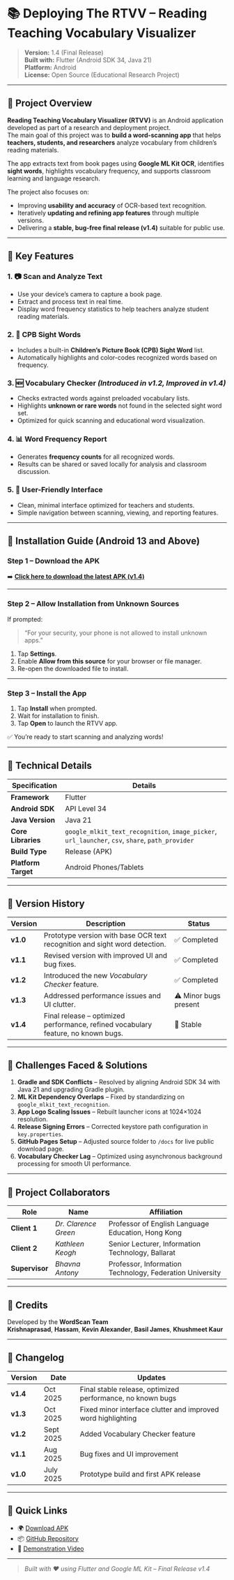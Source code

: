 # 📚 Deploying The RTVV – Reading Teaching Vocabulary Visualizer

> **Version:** 1.4 (Final Release)  
> **Built with:** Flutter (Android SDK 34, Java 21)  
> **Platform:** Android  
> **License:** Open Source (Educational Research Project)

---

## 🎯 **Project Overview**

**Reading Teaching Vocabulary Visualizer (RTVV)** is an Android application developed as part of a research and deployment project.  
The main goal of this project was to **build a word-scanning app** that helps **teachers, students, and researchers** analyze vocabulary from children’s reading materials.

The app extracts text from book pages using **Google ML Kit OCR**, identifies **sight words**, highlights vocabulary frequency, and supports classroom learning and language research.

The project also focuses on:
- Improving **usability and accuracy** of OCR-based text recognition.  
- Iteratively **updating and refining app features** through multiple versions.  
- Delivering a **stable, bug-free final release (v1.4)** suitable for public use.

---

## 🌟 **Key Features**

### 1. 📷 Scan and Analyze Text
- Use your device’s camera to capture a book page.  
- Extract and process text in real time.  
- Display word frequency statistics to help teachers analyze student reading materials.

### 2. 🧩 CPB Sight Words
- Includes a built-in **Children’s Picture Book (CPB) Sight Word** list.  
- Automatically highlights and color-codes recognized words based on frequency.

### 3. 🆕 Vocabulary Checker *(Introduced in v1.2, Improved in v1.4)*
- Checks extracted words against preloaded vocabulary lists.  
- Highlights **unknown or rare words** not found in the selected sight word set.  
- Optimized for quick scanning and educational word visualization.

### 4. 📊 Word Frequency Report
- Generates **frequency counts** for all recognized words.  
- Results can be shared or saved locally for analysis and classroom discussion.

### 5. 🧠 User-Friendly Interface
- Clean, minimal interface optimized for teachers and students.  
- Simple navigation between scanning, viewing, and reporting features.  

---

## 📱 **Installation Guide (Android 13 and Above)**

### Step 1 – Download the APK
➡️ [**Click here to download the latest APK (v1.4)**](https://github.com/Krishnaprasad2004/Deploying-The-RTVV/releases/download/v1.4_apk/RTVV.1.4.apk)

---

### Step 2 – Allow Installation from Unknown Sources
If prompted:
> “For your security, your phone is not allowed to install unknown apps.”

1. Tap **Settings**.  
2. Enable **Allow from this source** for your browser or file manager.  
3. Re-open the downloaded file to install.

---

### Step 3 – Install the App
1. Tap **Install** when prompted.  
2. Wait for installation to finish.  
3. Tap **Open** to launch the RTVV app.  

✅ You’re ready to start scanning and analyzing words!

---

## 🔧 **Technical Details**

| Specification | Details |
|----------------|----------|
| **Framework** | Flutter |
| **Android SDK** | API Level 34 |
| **Java Version** | Java 21 |
| **Core Libraries** | `google_mlkit_text_recognition`, `image_picker`, `url_launcher`, `csv`, `share`, `path_provider` |
| **Build Type** | Release (APK) |
| **Platform Target** | Android Phones/Tablets |

---


## 🧩 **Version History**

| Version | Description | Status |
|----------|--------------|--------|
| **v1.0** | Prototype version with base OCR text recognition and sight word detection. | ✅ Completed |
| **v1.1** | Revised version with improved UI and bug fixes. | ✅ Completed |
| **v1.2** | Introduced the new *Vocabulary Checker* feature. | ✅ Completed |
| **v1.3** | Addressed performance issues and UI clutter. | ⚠️ Minor bugs present |
| **v1.4** | Final release – optimized performance, refined vocabulary feature, no known bugs. | 🏁 Stable |

---

## 🧠 **Challenges Faced & Solutions**

1. **Gradle and SDK Conflicts** – Resolved by aligning Android SDK 34 with Java 21 and upgrading Gradle plugin.  
2. **ML Kit Dependency Overlaps** – Fixed by standardizing on `google_mlkit_text_recognition`.  
3. **App Logo Scaling Issues** – Rebuilt launcher icons at 1024×1024 resolution.  
4. **Release Signing Errors** – Corrected keystore path configuration in `key.properties`.  
5. **GitHub Pages Setup** – Adjusted source folder to `/docs` for live public download page.  
6. **Vocabulary Checker Lag** – Optimized using asynchronous background processing for smooth UI performance.

---

## 👥 **Project Collaborators**

| Role | Name | Affiliation |
|------|------|-------------|
| **Client 1** | *Dr. Clarence Green* | Professor of English Language Education, Hong Kong |
| **Client 2** | *Kathleen Keogh* | Senior Lecturer, Information Technology, Ballarat |
| **Supervisor** | *Bhavna Antony* | Professor, Information Technology, Federation University |

---

## 🙌 **Credits**

Developed by the **WordScan Team**  
**Krishnaprasad**, **Hassam**, **Kevin Alexander**, **Basil James**, **Khushmeet Kaur**

---


## 🚀 **Changelog**
| Version | Date | Updates |
|----------|------|----------|
| **v1.4** | Oct 2025 | Final stable release, optimized performance, no known bugs |
| **v1.3** | Oct 2025 | Fixed minor interface clutter and improved word highlighting |
| **v1.2** | Sept 2025 | Added Vocabulary Checker feature |
| **v1.1** | Aug 2025 | Bug fixes and UI improvement |
| **v1.0** | July 2025 | Prototype build and first APK release |

---

## 🔗 **Quick Links**
- 🌍 [Download APK](https://github.com/Krishnaprasad2004/Deploying-The-RTVV/releases/download/v1.4_apk/RTVV.1.4.apk)  
- 📦 [GitHub Repository](https://github.com/Krishnaprasad2004/Deploying-The-RTVV)  
- 🎥 [Demonstration Video](https://youtu.be/eEuV8li9TJc)  

---

> *Built with ❤️ using Flutter and Google ML Kit – Final Release v1.4*

